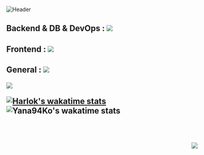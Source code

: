 ![Header](https://capsule-render.vercel.app/api?type=waving&height=200&width=100%&text=HI!&nbsp;I'm&nbsp;YANA!&color=gradient)
<!-- 스킬 START -->
<p align="center">
  <h2>Backend & DB & DevOps : </span><img src="https://skillicons.dev/icons?i=java,spring,gradle,mysql,mongodb,nodejs,aws,nginx,docker" /><br/>
  <h2>Frontend : </span><img src="https://skillicons.dev/icons?i=html,css,js,react,redux" /><br/>
  <h2>General : </span><img src="https://skillicons.dev/icons?i=git,github,idea,eclipse,vscode,figma,postman" />
</p>
<!-- 스킬 START -->
<!--
**Yana94Ko/Yana94Ko** is a ✨ _special_ ✨ repository because its `README.md` (this file) appears on your GitHub profile.

Here are some ideas to get you started:

- 🔭 I’m currently working on ...
- 🌱 I’m currently learning ...
- 👯 I’m looking to collaborate on ...
- 🤔 I’m looking for help with ...
- 💬 Ask me about ...
- 📫 How to reach me: ...
- 😄 Pronouns: ...
- ⚡ Fun fact: ...
-->

<!--깃허브 상태 START-->
<picture>
<source
  srcset="https://github-readme-stats.vercel.app/api?username=Yana94Ko&show_icons=true&theme=dark"
  media="(prefers-color-scheme: dark)"
/>
<source
  srcset="https://github-readme-stats.vercel.app/api?username=Yana94Ko&show_icons=true"
  media="(prefers-color-scheme: light), (prefers-color-scheme: no-preference)"
/>
<img src="https://github-readme-stats.vercel.app/api?username=Yana94Ko&show_icons=true" />
</picture>
<!--깃허브 상태 END-->

<!-- wakatime START-->
[![Harlok's wakatime stats](https://github-readme-stats.vercel.app/api/wakatime?username=Harlok)](https://github.com/anuraghazra/github-readme-stats)
![Yana94Ko's wakatime stats](https://github-readme-stats.vercel.app/api/wakatime?username=Yana94Ko)
<!-- wakatime START-->

<!--깃허브 language START
[![Yana94Ko's wakatime stats](https://github-readme-stats.vercel.app/api/wakatime?username=Yana94Ko)](https://github.com/anuraghazra/github-readme-stats)
깃허브 language END-->

<!--깃허브 most used language START
![Top Langs](https://github-readme-stats.vercel.app/api/top-langs/?username=Yana94Ko&layout=compact)
<!--깃허브 most used language END-->
  
  
  
<!--방문자 수 START-->
<p align="right">
  <br/>
  <br/>
  <img src = "https://hits.seeyoufarm.com/api/count/incr/badge.svg?url=https%3A%2F%2Fgithub.com%2FYana94Ko&count_bg=%2360BBE5&title_bg=%23AAAAAA&icon=&align=right&icon_color=%23E7E7E7&title=%EA%B9%83%ED%97%88%EB%B8%8C+%EB%B0%A9%EB%AC%B8%EC%9E%90+%EC%88%98&nbsp;%28&nbsp;hits+%7C+since+2023.05.21&nbsp;%29&edge_flat=false"/>
</p>
<!--방문자 수 END-->
